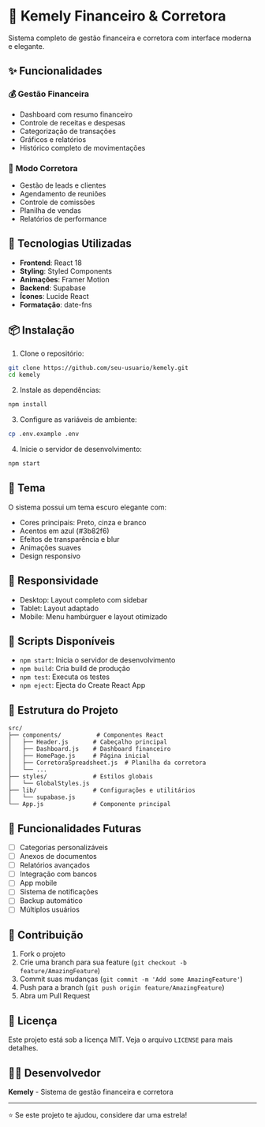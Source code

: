 # 🏦 Kemely Financeiro & Corretora

Sistema completo de gestão financeira e corretora com interface moderna e elegante.

## ✨ Funcionalidades

### 💰 **Gestão Financeira**
- Dashboard com resumo financeiro
- Controle de receitas e despesas
- Categorização de transações
- Gráficos e relatórios
- Histórico completo de movimentações

### 🏢 **Modo Corretora**
- Gestão de leads e clientes
- Agendamento de reuniões
- Controle de comissões
- Planilha de vendas
- Relatórios de performance

## 🚀 Tecnologias Utilizadas

- **Frontend**: React 18
- **Styling**: Styled Components
- **Animações**: Framer Motion
- **Backend**: Supabase
- **Ícones**: Lucide React
- **Formatação**: date-fns

## 📦 Instalação

1. Clone o repositório:
```bash
git clone https://github.com/seu-usuario/kemely.git
cd kemely
```

2. Instale as dependências:
```bash
npm install
```

3. Configure as variáveis de ambiente:
```bash
cp .env.example .env
```

4. Inicie o servidor de desenvolvimento:
```bash
npm start
```

## 🎨 Tema

O sistema possui um tema escuro elegante com:
- Cores principais: Preto, cinza e branco
- Acentos em azul (#3b82f6)
- Efeitos de transparência e blur
- Animações suaves
- Design responsivo

## 📱 Responsividade

- Desktop: Layout completo com sidebar
- Tablet: Layout adaptado
- Mobile: Menu hambúrguer e layout otimizado

## 🔧 Scripts Disponíveis

- `npm start`: Inicia o servidor de desenvolvimento
- `npm build`: Cria build de produção
- `npm test`: Executa os testes
- `npm eject`: Ejecta do Create React App

## 📁 Estrutura do Projeto

```
src/
├── components/          # Componentes React
│   ├── Header.js       # Cabeçalho principal
│   ├── Dashboard.js    # Dashboard financeiro
│   ├── HomePage.js     # Página inicial
│   ├── CorretoraSpreadsheet.js  # Planilha da corretora
│   └── ...
├── styles/             # Estilos globais
│   └── GlobalStyles.js
├── lib/                # Configurações e utilitários
│   └── supabase.js
└── App.js              # Componente principal
```

## 🎯 Funcionalidades Futuras

- [ ] Categorias personalizáveis
- [ ] Anexos de documentos
- [ ] Relatórios avançados
- [ ] Integração com bancos
- [ ] App mobile
- [ ] Sistema de notificações
- [ ] Backup automático
- [ ] Múltiplos usuários

## 🤝 Contribuição

1. Fork o projeto
2. Crie uma branch para sua feature (`git checkout -b feature/AmazingFeature`)
3. Commit suas mudanças (`git commit -m 'Add some AmazingFeature'`)
4. Push para a branch (`git push origin feature/AmazingFeature`)
5. Abra um Pull Request

## 📄 Licença

Este projeto está sob a licença MIT. Veja o arquivo `LICENSE` para mais detalhes.

## 👨‍💻 Desenvolvedor

**Kemely** - Sistema de gestão financeira e corretora

---

⭐ Se este projeto te ajudou, considere dar uma estrela!